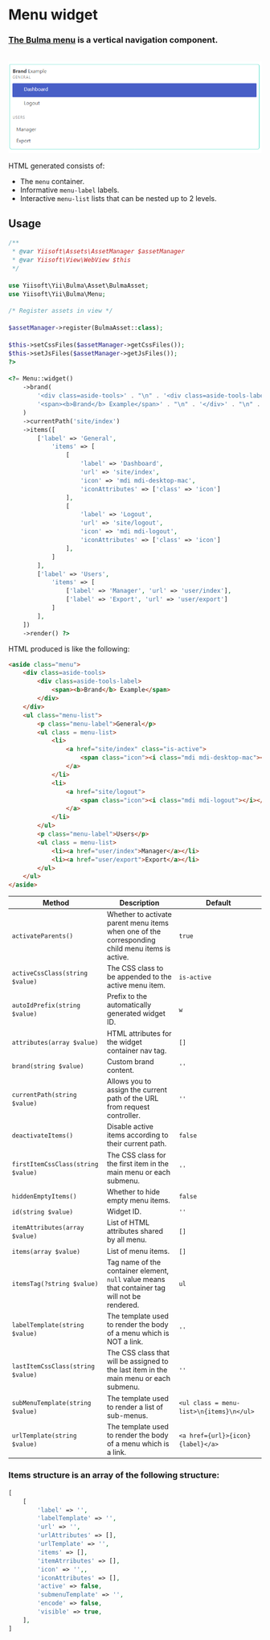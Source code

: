 # Menu widget

### [The Bulma menu](https://bulma.io/documentation/components/menu/) is a vertical navigation component.

<p align="center">
    </br>
    <img src="../images/menu.png">
</p>

HTML generated consists of:
- The `menu` container.
- Informative `menu-label` labels.
- Interactive `menu-list` lists that can be nested up to 2 levels.

## Usage

```php
/**
 * @var Yiisoft\Assets\AssetManager $assetManager
 * @var Yiisoft\View\WebView $this
 */

use Yiisoft\Yii\Bulma\Asset\BulmaAsset;
use Yiisoft\Yii\Bulma\Menu;

/* Register assets in view */

$assetManager->register(BulmaAsset::class);

$this->setCssFiles($assetManager->getCssFiles());
$this->setJsFiles($assetManager->getJsFiles());
?>

<?= Menu::widget()
    ->brand(
        '<div class=aside-tools>' . "\n" . '<div class=aside-tools-label>' . "\n" .
        '<span><b>Brand</b> Example</span>' . "\n" . '</div>' . "\n" . '</div>'
    )
    ->currentPath('site/index')
    ->items([
        ['label' => 'General',
            'items' => [
                [
                    'label' => 'Dashboard',
                    'url' => 'site/index',
                    'icon' => 'mdi mdi-desktop-mac',
                    'iconAttributes' => ['class' => 'icon']
                ],
                [
                    'label' => 'Logout',
                    'url' => 'site/logout',
                    'icon' => 'mdi mdi-logout',
                    'iconAttributes' => ['class' => 'icon']
                ],
            ]
        ],
        ['label' => 'Users',
            'items' => [
                ['label' => 'Manager', 'url' => 'user/index'],
                ['label' => 'Export', 'url' => 'user/export']
            ]
        ],
    ])
    ->render() ?>
```

HTML produced is like the following:

```html
<aside class="menu">
    <div class=aside-tools>
        <div class=aside-tools-label>
            <span><b>Brand</b> Example</span>
        </div>
    </div>
    <ul class="menu-list">
        <p class="menu-label">General</p>
        <ul class = menu-list>
            <li>
                <a href="site/index" class="is-active">
                    <span class="icon"><i class="mdi mdi-desktop-mac"></i></span>Dashboard
                </a>
            </li>
            <li>
                <a href="site/logout">
                    <span class="icon"><i class="mdi mdi-logout"></i></span>Logout
                </a>
            </li>
        </ul>
        <p class="menu-label">Users</p>
        <ul class = menu-list>
            <li><a href="user/index">Manager</a></li>
            <li><a href="user/export">Export</a></li>
        </ul>
    </ul>
</aside>
```

Method | Description | Default
-------|-------------|---------
`activateParents()` | Whether to activate parent menu items when one of the corresponding child menu items is active. | `true`
`activeCssClass(string $value)` | The CSS class to be appended to the active menu item. | `is-active`
`autoIdPrefix(string $value)` | Prefix to the automatically generated widget ID. | `w`
`attributes(array $value)` | HTML attributes for the widget container nav tag. | `[]`
`brand(string $value)` | Custom brand content. | `''`
`currentPath(string $value)` | Allows you to assign the current path of the URL from request controller. | `''`
`deactivateItems()` | Disable active items according to their current path. | `false`
`firstItemCssClass(string $value)` | The CSS class for the first item in the main menu or each submenu. | `''`
`hiddenEmptyItems()` | Whether to hide empty menu items. | `false`
`id(string $value)` | Widget ID. | `''`
`itemAttributes(array $value)` | List of HTML attributes shared by all menu. | `[]`
`items(array $value)` | List of menu items. | `[]`
`itemsTag(?string $value)` | Tag name of the container element, `null` value means that container tag will not be rendered. | `ul`
`labelTemplate(string $value)`| The template used to render the body of a menu which is NOT a link. | `''`
`lastItemCssClass(string $value)` | The CSS class that will be assigned to the last item in the main menu or each submenu. | `''`
`subMenuTemplate(string $value)` | The template used to render a list of sub-menus. | `<ul class = menu-list>\n{items}\n</ul>`
`urlTemplate(string $value)` | The template used to render the body of a menu which is a link. | `<a href={url}>{icon}{label}</a>`

### Items structure is an array of the following structure:

```php
[
    [
        'label' => '',
        'labelTemplate' => '',
        'url' => '',
        'urlAttributes' => [],
        'urlTemplate' => '',
        'items' => [],
        'itemAtrributes' => [],
        'icon' => '',,
        'iconAttributes' => [],
        'active' => false,
        'submenuTemplate' => '',
        'encode' => false,
        'visible' => true,
    ],
]
